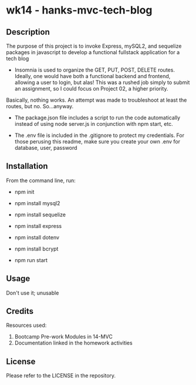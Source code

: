# wk14 - hanks-mvc-tech-blog


## Description

The purpose of this project is to invoke Express, mySQL2, and sequelize packages in javascript to develop a functional fullstack application for a tech blog

- Insomnia is used to organize the GET, PUT, POST, DELETE routes. Ideally, one would have both a functional backend and frontend, allowing a user to login, but alas! This was a rushed job simply to submit an assignment, so I could focus on Project 02, a higher priority.

Basically, nothing works. An attempt was made to troubleshoot at least the routes, but no. So...anyway.

- The package.json file includes a script to run the code automatically instead of using node server.js in conjunction with npm start, etc.

- The .env file is included in the .gitignore to protect my credentials. For those perusing this readme, make sure you create your own .env for database, user, password

## Installation

From the command line, run:

- npm init

- npm install mysql2

- npm install sequelize

- npm install express

- npm install dotenv

- npm install bcrypt

- npm run start

## Usage

Don't use it; unusable


## Credits

Resources used:
1) Bootcamp Pre-work Modules in 14-MVC
2) Documentation linked in the homework activities

## License

Please refer to the LICENSE in the repository.
